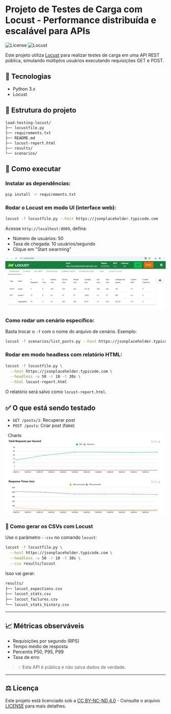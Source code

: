 # Projeto de Testes de Carga com Locust - Performance distribuída e escalável para APIs

![License](https://img.shields.io/badge/License-CC_BY--NC--ND_4.0-lightgrey?style=for-the-badge)
![Locust](https://img.shields.io/badge/Locust-Tested-darkgreen?logo=python&logoColor=white&style=for-the-badge)

Este projeto utiliza [Locust](https://locust.io/) para realizar testes de carga em uma API REST pública, simulando múltiplos usuários executando requisições GET e POST.

## 🔧 Tecnologias
- Python 3.x
- Locust

## 📁 Estrutura do projeto

```
load-testing-locust/
├── locustfile.py
├── requirements.txt
├── README.md
├── locust-report.html
├── results/
└── scenarios/
```

## 🚀 Como executar

### Instalar as dependências:
```bash
pip install -r requirements.txt
```

### Rodar o Locust em modo UI (interface web):
```bash
locust -f locustfile.py --host https://jsonplaceholder.typicode.com
```

Acesse `http://localhost:8089`, defina:
- Número de usuários: 50
- Taxa de chegada: 10 usuários/segundo
- Clique em "Start swarming"

![Exemplo do modo UI do Locust](assets/localhost_locust.PNG)

### Como rodar um cenário específico:
Basta trocar o `-f` com o nome do arquivo de cenário. Exemplo:
```bash
locust -f scenarios/list_posts.py --host https://jsonplaceholder.typicode.com
```

### Rodar em modo headless com relatório HTML:
```bash
locust -f locustfile.py \
  --host https://jsonplaceholder.typicode.com \
  --headless -u 50 -r 10 -t 30s \
  --html locust-report.html
```

O relatório será salvo como `locust-report.html`.

## ✅ O que está sendo testado
- `GET /posts/1`: Recuperar post
- `POST /posts`: Criar post (fake)

![Exemplo Report de gráfico Locust](/assets/html_example_locust.PNG)  

### 🧪 Como gerar os CSVs com Locust
Use o parâmetro `--csv` no comando `locust`:

```bash
locust -f locustfile.py \
  --host https://jsonplaceholder.typicode.com \
  --headless -u 50 -r 10 -t 30s \
  --csv results/locust
```

Isso vai gerar:
```bash
results/
├── locust_expections.csv
├── locust_stats.csv
├── locust_failures.csv
└── locust_stats_history.csv
```
---
## 📈 Métricas observáveis
- Requisições por segundo (RPS)
- Tempo médio de resposta
- Percentis P50, P95, P99
- Taxa de erro

> 💡 Esta API é pública e não salva dados de verdade.
---
## ⚖️ Licença
Este projeto está licenciado sob a [CC BY-NC-ND 4.0](https://creativecommons.org/licenses/by-nc-nd/4.0/) - Consulte o arquivo [LICENSE](./LICENSE) para mais detalhes.

